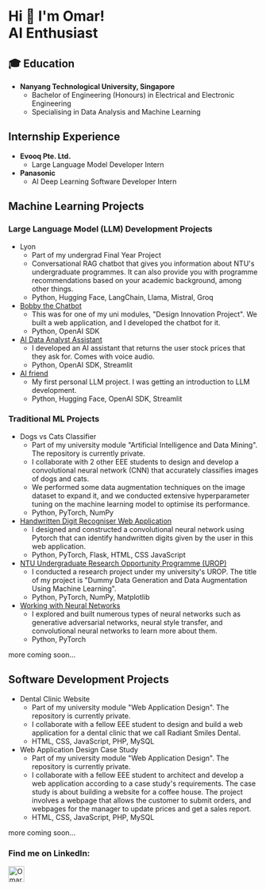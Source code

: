 <h1>Hi 👋 I'm Omar! <br> AI Enthusiast</h1>

<h2>🎓 Education</h2>

- <b>Nanyang Technological University, Singapore</b>
  - Bachelor of Engineering (Honours) in Electrical and Electronic Engineering
  - Specialising in Data Analysis and Machine Learning

<h2>Internship Experience</h2>

- <b>Evooq Pte. Ltd. </b>
  - Large Language Model Developer Intern
- <b>Panasonic</b>
  - AI Deep Learning Software Developer Intern

<h2>Machine Learning Projects</h2>
<h3>Large Language Model (LLM) Development Projects</h3>

- Lyon
  - Part of my undergrad Final Year Project
  - Conversational RAG chatbot that gives you information about NTU's undergraduate programmes. It can also provide you with programme recommendations based on your academic background, among other things.
  - Python, Hugging Face, LangChain, Llama, Mistral, Groq
- [Bobby the Chatbot](https://ntu-eee-dip-e028.web.app/chatbot)
  - This was for one of my uni modules, "Design Innovation Project". We built a web application, and I developed the chatbot for it.
  - Python, OpenAI SDK
- [AI Data Analyst Assistant](https://github.com/omar-ntu/data-analyst)
  - I developed an AI assistant that returns the user stock prices that they ask for. Comes with voice audio.
  - Python, OpenAI SDK, Streamlit
- [AI friend](https://github.com/omar-ntu/LLM-Deployment)
  - My first personal LLM project. I was getting an introduction to LLM development.
  - Python, Hugging Face, OpenAI SDK, Streamlit

<h3>Traditional ML Projects</h3>

- Dogs vs Cats Classifier
  - Part of my university module "Artificial Intelligence and Data Mining". The repository is currently private.
  - I collaborate with 2 other EEE students to design and develop a convolutional neural network (CNN) that accurately classifies images of dogs and cats.
  - We performed some data augmentation techniques on the image dataset to expand it, and we conducted extensive hyperparameter tuning on the machine learning model to optimise its performance.
  - Python, PyTorch, NumPy
- [Handwritten Digit Recogniser Web Application](https://github.com/omar-ntu/digit_recognition_app)
  - I designed and constructed a convolutional neural network using Pytorch that can identify handwritten digits given by the user in this web application.
  - Python, PyTorch, Flask, HTML, CSS JavaScript
- [NTU Undergraduate Research Opportunity Programme (UROP)](https://github.com/omar-ntu/dummy-data-generation-and-data-augmentation-using-ML/tree/main)
  - I conducted a research project under my university's UROP. The title of my project is "Dummy Data Generation and Data Augmentation Using Machine Learning".
  - Python, PyTorch, NumPy, Matplotlib
- [Working with Neural Networks](https://github.com/omar-ntu/Neural-Networks)
  - I explored and built numerous types of neural networks such as generative adversarial networks, neural style transfer, and convolutional neural networks to learn more about them.
  - Python, PyTorch

more coming soon...

<h2>Software Development Projects</h2>

- Dental Clinic Website 
  - Part of my university module "Web Application Design". The repository is currently private.
  - I collaborate with a fellow EEE student to design and build a web application for a dental clinic that we call Radiant Smiles Dental.
  - HTML, CSS, JavaScript, PHP, MySQL
- Web Application Design Case Study
  - Part of my university module "Web Application Design". The repository is currently private.
  - I collaborate with a fellow EEE student to architect and develop a web application according to a case study's requirements. The case study is about building a website for a coffee house. The project involves a webpage that allows the customer to submit orders, and webpages for the manager to update prices and get a sales report.
  - HTML, CSS, JavaScript, PHP, MySQL

more coming soon...

<h3>Find me on LinkedIn:</h3>

[<img align="left" alt="Omar | LinkedIn" width="32px" src="https://cdn.jsdelivr.net/npm/simple-icons@v3/icons/linkedin.svg" />][linkedin]


[linkedin]: https://www.linkedin.com/in/omar-sheik-mustafa-7bb816259


<!--
**omar-ntu/omar-ntu** is a ✨ _special_ ✨ repository because its `README.md` (this file) appears on your GitHub profile.

Here are some ideas to get you started:

- 🔭 I’m currently working on ...
- 🌱 I’m currently learning ...
- 👯 I’m looking to collaborate on ...
- 🤔 I’m looking for help with ...
- 💬 Ask me about ...
- 📫 How to reach me: ...
- 😄 Pronouns: ...
- ⚡ Fun fact: ...
-->
